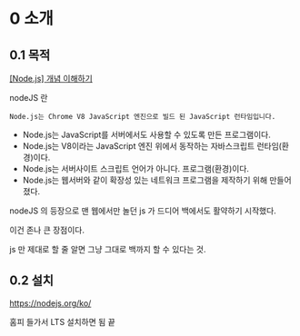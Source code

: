 # 0 소개

## 0.1 목적

[[Node.js] 개념 이해하기](https://hanamon.kr/nodejs-%EA%B0%9C%EB%85%90-%EC%9D%B4%ED%95%B4%ED%95%98%EA%B8%B0/)

nodeJS 란

    Node.js는 Chrome V8 JavaScript 엔진으로 빌드 된 JavaScript 런타임입니다.

- Node.js는 JavaScript를 서버에서도 사용할 수 있도록 만든 프로그램이다.
- Node.js는 V8이라는 JavaScript 엔진 위에서 동작하는 자바스크립트 런타임(환경)이다.
- Node.js는 서버사이트 스크립트 언어가 아니다. 프로그램(환경)이다.
- Node.js는 웹서버와 같이 확장성 있는 네트워크 프로그램을 제작하기 위해 만들어졌다.

nodeJS 의 등장으로 맨 웹에서만 놀던 js 가 드디어 백에서도 활약하기 시작했다.

이건 존나 큰 장점이다.

js 만 제대로 할 줄 알면 그냥 그대로 백까지 할 수 있다는 것.

## 0.2 설치

https://nodejs.org/ko/

홈피 들가서 LTS 설치하면 됨 끝
